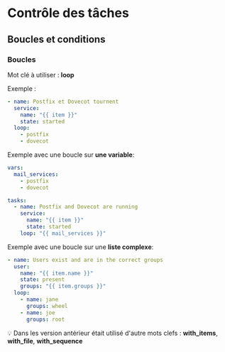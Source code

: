 # Contrôle des tâches

## Boucles et conditions

### Boucles

Mot clé à utiliser : **loop**

Exemple :

```yml
- name: Postfix et Dovecot tournent
  service:
    name: "{{ item }}"
    state: started
  loop:
    - postfix
    - dovecot
```

Exemple avec une boucle sur **une variable**:

```yml
vars:
  mail_services:
    - postfix
    - dovecot

tasks:
  - name: Postfix and Dovecot are running
    service:
      name: "{{ item }}"
      state: started
    loop: "{{ mail_services }}"
```

Exemple avec une boucle sur une **liste complexe**:

```yml
- name: Users exist and are in the correct groups
  user:
    name: "{{ item.name }}"
    state: present
    groups: "{{ item.groups }}"
  loop:
    - name: jane
      groups: wheel
    - name: joe
      groups: root
```

:bulb: Dans les version antérieur était utilisé d'autre mots clefs : **with_items**, **with_file**, **with_sequence**
